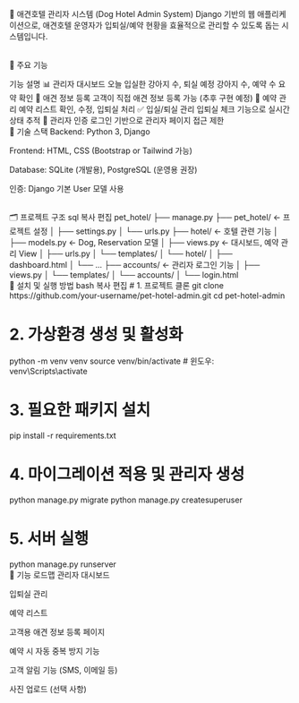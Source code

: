 🐶 애견호텔 관리자 시스템 (Dog Hotel Admin System)
Django 기반의 웹 애플리케이션으로, 애견호텔 운영자가 입퇴실/예약 현황을 효율적으로 관리할 수 있도록 돕는 시스템입니다.

<br>
📌 주요 기능

기능	설명
📊 관리자 대시보드	오늘 입실한 강아지 수, 퇴실 예정 강아지 수, 예약 수 요약 확인
🐾 애견 정보 등록	고객이 직접 애견 정보 등록 가능 (추후 구현 예정)
🏨 예약 관리	예약 리스트 확인, 수정, 입퇴실 처리
✅ 입실/퇴실 관리	입퇴실 체크 기능으로 실시간 상태 추적
🔐 관리자 인증	로그인 기반으로 관리자 페이지 접근 제한
<br>
🧱 기술 스택
Backend: Python 3, Django

Frontend: HTML, CSS (Bootstrap or Tailwind 가능)

Database: SQLite (개발용), PostgreSQL (운영용 권장)

인증: Django 기본 User 모델 사용

<br>
🗂️ 프로젝트 구조
sql
복사
편집
pet_hotel/
├── manage.py
├── pet_hotel/         ← 프로젝트 설정
│   ├── settings.py
│   └── urls.py
├── hotel/             ← 호텔 관련 기능
│   ├── models.py      ← Dog, Reservation 모델
│   ├── views.py       ← 대시보드, 예약 관리 View
│   ├── urls.py
│   └── templates/
│       └── hotel/
│           ├── dashboard.html
│           └── ...
├── accounts/          ← 관리자 로그인 기능
│   ├── views.py
│   └── templates/
│       └── accounts/
│           └── login.html
<br>
🚀 설치 및 실행 방법
bash
복사
편집
# 1. 프로젝트 클론
git clone https://github.com/your-username/pet-hotel-admin.git
cd pet-hotel-admin

# 2. 가상환경 생성 및 활성화
python -m venv venv
source venv/bin/activate   # 윈도우: venv\Scripts\activate

# 3. 필요한 패키지 설치
pip install -r requirements.txt

# 4. 마이그레이션 적용 및 관리자 생성
python manage.py migrate
python manage.py createsuperuser

# 5. 서버 실행
python manage.py runserver
<br>
📅 기능 로드맵
 관리자 대시보드

 입퇴실 관리

 예약 리스트

 고객용 애견 정보 등록 페이지

 예약 시 자동 중복 방지 기능

 고객 알림 기능 (SMS, 이메일 등)

 사진 업로드 (선택 사항)
